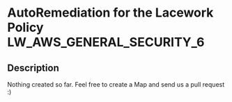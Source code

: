 # AutoRemediation for the Lacework Policy LW_AWS_GENERAL_SECURITY_6

## Description
Nothing created so far. Feel free to create a Map and send us a pull request :)
